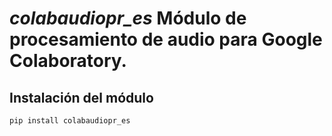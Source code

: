 # *colabaudiopr_es* Módulo de procesamiento de audio para Google Colaboratory.

## Instalación del módulo
```python
pip install colabaudiopr_es
```
